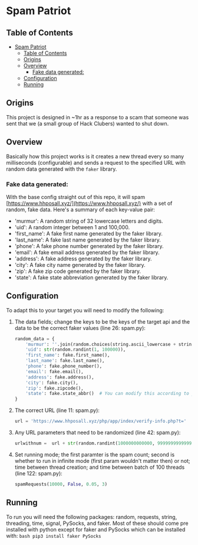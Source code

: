 # Spam Patriot
## Table of Contents
- [Spam Patriot](#spam-patriot)
  - [Table of Contents](#table-of-contents)
  - [Origins](#origins)
  - [Overview](#overview)
    - [Fake data generated:](#fake-data-generated)
  - [Configuration](#configuration)
  - [Running](#running)

## Origins
This project is designed in ~1hr as a response to a scam that someone was sent that we (a small group of Hack Clubers) wanted to shut down.

## Overview
Basically how this project works is it creates a new thread every so many milliseconds (configurable) and sends a request to the specified URL with random data generated with the `faker` library.

### Fake data generated:
With the base config straight out of this repo, it will spam [https://www.hhposall.xyz/](https://www.hhposall.xyz/) with a set of random, fake data. Here's a summary of each key-value pair:
- 'murmur': A random string of 32 lowercase letters and digits.
- 'uid': A random integer between 1 and 100,000.
- 'first_name': A fake first name generated by the faker library.
- 'last_name': A fake last name generated by the faker library.
- 'phone': A fake phone number generated by the faker library.
- 'email': A fake email address generated by the faker library.
- 'address': A fake address generated by the faker library.
- 'city': A fake city name generated by the faker library.
- 'zip': A fake zip code generated by the faker library.
- 'state': A fake state abbreviation generated by the faker library.

## Configuration
To adapt this to your target you will need to modify the following:
1. The data fields; change the keys to be the keys of the target api and the data to be the correct faker values (line 26: spam.py):
    ```python
    random_data = {
        'murmur': ''.join(random.choices(string.ascii_lowercase + string.digits, k=32)),
        'uid': str(random.randint(1, 100000)),
        'first_name': fake.first_name(),
        'last_name': fake.last_name(),
        'phone': fake.phone_number(),
        'email': fake.email(),
        'address': fake.address(),
        'city': fake.city(),
        'zip': fake.zipcode(),
        'state': fake.state_abbr()  # You can modify this according to your needs
    }
    ```
2. The correct URL (line 11: spam.py):
    ```python
    url = 'https://www.hhposall.xyz/php/app/index/verify-info.php?t='
    ```

3. Any URL parameters that need to be randomized (line 42: spam.py):
    ```python
    urlwithnum =  url + str(random.randint(1000000000000, 9999999999999))
    ```

4. Set running mode; the first paramter is the spam count; second is whether to run in infinite mode (first param wouldn't matter then) or not; time between thread creation; and time between batch of 100 threads (line 122: spam.py):
    ```python
    spamRequests(10000, False, 0.05, 3)
    ```
## Running
To run you will need the following packages: random, requests, string, threading, time, signal, PySocks, and faker. Most of these should come pre installed with python except for faker and PySocks which can be installed with:
    ```bash
    pip3 install faker PySocks
    ```